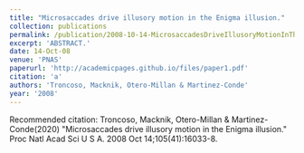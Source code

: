 ```yaml
---
title: "Microsaccades drive illusory motion in the Enigma illusion."
collection: publications
permalink: /publication/2008-10-14-MicrosaccadesDriveIllusoryMotionInTheEnigmaIllusion_
excerpt: 'ABSTRACT.'
date: 14-Oct-08
venue: 'PNAS'
paperurl: 'http://academicpages.github.io/files/paper1.pdf'
citation: 'a'
authors: 'Troncoso, Macknik, Otero-Millan & Martinez-Conde'
year: '2008'
---
```


Recommended citation: Troncoso, Macknik, Otero-Millan & Martinez-Conde(2020) "Microsaccades drive illusory motion in the Enigma illusion." Proc Natl Acad Sci U S A. 2008 Oct 14;105(41):16033-8. 
